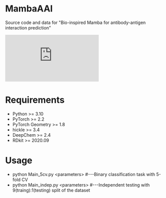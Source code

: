 # MambaAAI
Source code and data for "Bio-inspired Mamba for antibody-antigen interaction prediction"

![Framework of MambaAAI](https://github.com/liuxuan666/MambaAAI/blob/main/p1.pdf)  

# Requirements
* Python >= 3.10
* PyTorch >= 2.2
* PyTorch Geometry >= 1.8
* hickle >= 3.4
* DeepChem >= 2.4
* RDkit >= 2020.09

# Usage
* python Main_5cv.py \<parameters\>  #---Binary classification task with 5-fold CV
* python Main_indep.py \<parameters\> #---Independent testing with 9(traing):1(testing) split of the dataset
